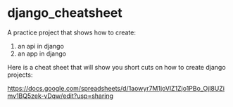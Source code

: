 # django_cheatsheet
A practice project that shows how to create:
1) an api in django
2) an app in django

Here is a cheat sheet that will show you short cuts on how to create django projects: 

https://docs.google.com/spreadsheets/d/1aowyr7M1joVlZ1Zjo1PBo_Ojl8UZimv1BQ5zek-vDqw/edit?usp=sharing
